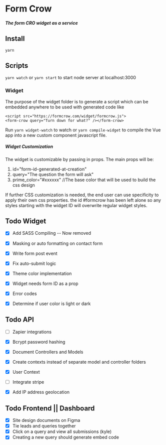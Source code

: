 # Form Crow
##### The form CRO widget as a service

## Install
`yarn`
## Scripts
`yarn watch` or `yarn start` to start node server at localhost:3000

### Widget
The purpose of the widget folder is to generate a script which can be embedded anywhere to be used with generated code like

```
<script src="https://formcrow.com/widget/formcrow.js">
<form-crow query="Turn down for what?" /></form-crow>
```

Run `yarn widget-watch` to watch or `yarn compile-widget` to compile the Vue app into a new custom component javascript file.

##### Widget Customization
The widget is customizable by passing in props. The main props will be:
1. id="form-id-generated-at-creation"
2. query="The question the form will ask"
3. prime_color="#xxxxxx" //The base color that will be used to build the css design

If further CSS customization is needed, the end user can use specificity to apply their own css properties. the id #formcrow has been left alone so any styles starting with the widget ID will overwrite regular widget styles.


## Todo Widget

- [x] Add SASS Compiling -- Now removed
- [x] Masking or auto formatting on contact form
- [x] Write form post event
- [x] Fix auto-submit logic
- [x] Theme color implementation
- [x] Widget needs form ID as a prop
- [x] Error codes
- [x] Determine if user color is light or dark


## Todo API
- [ ] Zapier integrations
- [x] Bcrypt password hashing
- [x] Document Controllers and Models
- [x] Create contexts instead of separate model and controller folders
- [x] User Context
- [ ] Integrate stripe
- [x] Add IP address geolocation


## Todo Frontend || Dashboard
- [x] Site design documents on Figma
- [x] Tie leads and queries together
- [x] Click on a query and view all submissions (kyle)
- [x] Creating a new query should generate embed code
